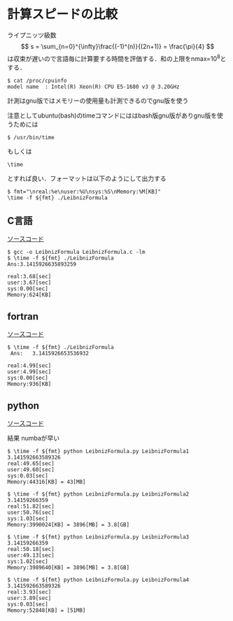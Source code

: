 # 計算スピードの比較


ライプニッツ級数
$$
s = \sum_{n=0}^{\infty}\frac{(-1)^(n)}{(2n+1)} = \frac{\pi}{4}
$$
は収束が遅いので言語毎に計算要する時間を評価する．和の上限をnmax=$10^8$とする．

```
$ cat /proc/cpuinfo  
model name	: Intel(R) Xeon(R) CPU E5-1680 v3 @ 3.20GHz
```

計測はgnu版ではメモリーの使用量も計測できるのでgnu版を使う

注意としてubuntu(bash)のtimeコマンドにははbash版gnu版がありgnu版を使うためには

```
$ /usr/bin/time 
```

もしくは

```
\time
```

とすれば良い．フォーマットは以下のようにして出力する

```
$ fmt="\nreal:%e\nuser:%U\nsys:%S\nMemory:%M[KB]"
\time -f ${fmt} ./LeibnizFormula
```

## C言語

[ソースコード](LeibnizFormula.c)

```
$ gcc -o LeibnizFormula LeibnizFormula.c -lm 
$ \time -f ${fmt} ./LeibnizFormula
Ans:3.1415926635893259

real:3.68[sec]
user:3.67[sec]
sys:0.00[sec]
Memory:624[KB]
```

## fortran

[ソースコード](LeibnizFormula.f90)

```
$ \time -f ${fmt} ./LeibnizFormula
 Ans:   3.1415926653536932     

real:4.99[sec]
user:4.99[sec]
sys:0.00[sec]
Memory:936[KB]

```

## python 

[ソースコード](LeibnizFormula.py)

結果 numbaが早い 

```
$ \time -f ${fmt} python LeibnizFormula.py LeibnizFormula1
3.141592663589326
real:49.65[sec]
user:49.60[sec]
sys:0.03[sec]
Memory:44316[KB] = 43[MB]

$ \time -f ${fmt} python LeibnizFormula.py LeibnizFormula2
3.14159266359
real:51.82[sec]
user:50.76[sec]
sys:1.03[sec]
Memory:3990024[KB] = 3896[MB] = 3.8[GB] 

$ \time -f ${fmt} python LeibnizFormula.py LeibnizFormula3
3.14159266359
real:50.18[sec]
user:49.13[sec]
sys:1.02[sec]
Memory:3989640[KB] = 3896[MB] = 3.8[GB] 

$ \time -f ${fmt} python LeibnizFormula.py LeibnizFormula4
3.141592663589326
real:3.93[sec]
user:3.89[sec]
sys:0.03[sec]
Memory:52848[KB] = [51MB]
```
